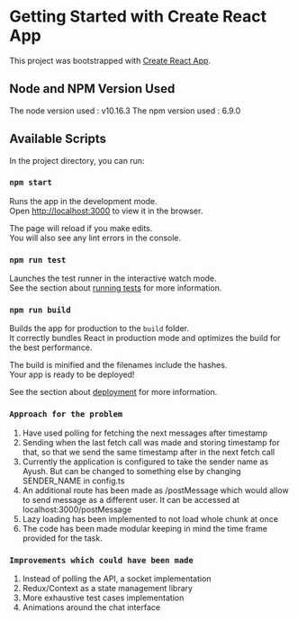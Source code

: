 # Getting Started with Create React App

This project was bootstrapped with [Create React App](https://github.com/facebook/create-react-app).

## Node and NPM Version Used
The node version used : v10.16.3
The npm version used : 6.9.0
## Available Scripts

In the project directory, you can run:

### `npm start`

Runs the app in the development mode.\
Open [http://localhost:3000](http://localhost:3000) to view it in the browser.

The page will reload if you make edits.\
You will also see any lint errors in the console.

### `npm run test`

Launches the test runner in the interactive watch mode.\
See the section about [running tests](https://facebook.github.io/create-react-app/docs/running-tests) for more information.

### `npm run build`

Builds the app for production to the `build` folder.\
It correctly bundles React in production mode and optimizes the build for the best performance.

The build is minified and the filenames include the hashes.\
Your app is ready to be deployed!

See the section about [deployment](https://facebook.github.io/create-react-app/docs/deployment) for more information.

### `Approach for the problem`

1. Have used polling for fetching the next messages after timestamp
2. Sending when the last fetch call was made and storing timestamp for that, so that we send the same timestamp after in the next fetch call
3. Currently the application is configured to take the sender name as Ayush. But can be changed to something else by changing SENDER_NAME in config.ts
4. An additional route has been made as /postMessage which would allow to send message as a different user. It can be accessed at localhost:3000/postMessage
5. Lazy loading has been implemented to not load whole chunk at once
6. The code has been made modular keeping in mind the time frame provided for the task.


### `Improvements which could have been made`
1. Instead of polling the API, a socket implementation
2. Redux/Context as a state management library
3. More exhaustive test cases implementation
4. Animations around the chat interface


